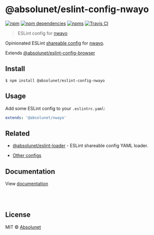 # @absolunet/eslint-config-nwayo

[![npm](https://img.shields.io/npm/v/@absolunet/eslint-config-nwayo.svg)](https://www.npmjs.com/package/@absolunet/eslint-config-nwayo)
[![npm dependencies](https://david-dm.org/absolunet/eslint-config/status.svg?path=packages/nwayo)](https://david-dm.org/absolunet/eslint-config?path=packages/nwayo)
[![npms](https://badges.npms.io/%40absolunet%2Feslint-config-nwayo.svg)](https://npms.io/search?q=%40absolunet%2Feslint-config-nwayo)
[![Travis CI](https://travis-ci.com/absolunet/eslint-config.svg?branch=master)](https://travis-ci.com/absolunet/eslint-config/builds)

> ESLint config for [nwayo](https://documentation.absolunet.com/nwayo)

Opinionated ESLint [shareable config](https://eslint.org/docs/developer-guide/shareable-configs.html) for [nwayo](https://documentation.absolunet.com/nwayo).

Extends [@absolunet/eslint-config-browser](https://github.com/absolunet/eslint-config)


## Install

```
$ npm install @absolunet/eslint-config-nwayo
```


## Usage

Add some ESLint config to your `.eslintrc.yaml`:

```yaml
extends: '@absolunet/nwayo'
```


## Related

- [@absolunet/eslint-loader](https://github.com/absolunet/node-eslint-loader) - ESLint shareable config YAML loader.

- [Other configs](https://github.com/absolunet/eslint-config)


## Documentation

View [documentation](https://documentation.absolunet.com/eslint-config/nwayo)






<br><br>

## License
MIT © [Absolunet](https://absolunet.com)
